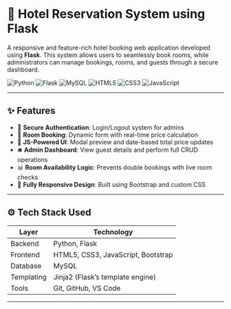 # 🏨 Hotel Reservation System using Flask

A responsive and feature-rich hotel booking web application developed using **Flask**. 
This system allows users to seamlessly book rooms, while administrators can manage bookings, rooms, and guests through a secure dashboard.

![Python](https://img.shields.io/badge/Python-3776AB?style=for-the-badge&logo=python&logoColor=white)
![Flask](https://img.shields.io/badge/Flask-000000?style=for-the-badge&logo=flask&logoColor=white)
![MySQL](https://img.shields.io/badge/MySQL-005C84?style=for-the-badge&logo=mysql&logoColor=white)
![HTML5](https://img.shields.io/badge/HTML5-E34F26?style=for-the-badge&logo=html5&logoColor=white)
![CSS3](https://img.shields.io/badge/CSS3-1572B6?style=for-the-badge&logo=css3&logoColor=white)
![JavaScript](https://img.shields.io/badge/JavaScript-F7DF1E?style=for-the-badge&logo=javascript&logoColor=black)

---

## ✨ Features

- 🔐 **Secure Authentication**: Login/Logout system for admins
- 🧾 **Room Booking**: Dynamic form with real-time price calculation
- 🧮 **JS-Powered UI**: Modal preview and date-based total price updates
- 🛎️ **Admin Dashboard**: View guest details and perform full CRUD operations
- 📊 **Room Availability Logic**: Prevents double bookings with live room checks
- 🎨 **Fully Responsive Design**: Built using Bootstrap and custom CSS

---

## ⚙️ Tech Stack Used

| Layer          | Technology                         |
|----------------|-------------------------------------|
| Backend        | Python, Flask                      |
| Frontend       | HTML5, CSS3, JavaScript, Bootstrap |
| Database       | MySQL                              |
| Templating     | Jinja2 (Flask’s template engine)   |
| Tools          | Git, GitHub, VS Code               |

---

